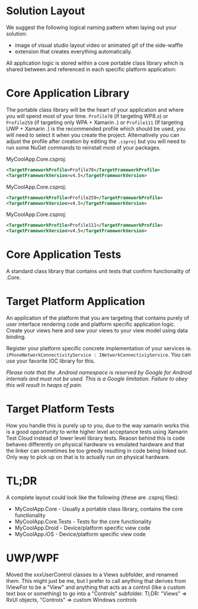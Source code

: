 # Solution Layout

We suggest the following logical naming pattern when laying out your solution:


* image of visual studio layout video or animated gif of the side-waffle
* extension that creates everything automatically.

All application logic is stored within a core portable class library which is shared between and referenced in each specific platform application:

# Core Application Library

The portable class library will be the heart of your application and where you will spend most of your time. `Profile78` (if targeting WP8.x) or `Profile259` (if targeting only WPA + Xamarin *.*) or `Profile111` (If targeting UWP + Xamarin *.*) is the recommended profile which should be used, you will need to select it when you create the project. Alternatively you can adjust the profile after creation by editing the `.csproj` but you will need to run some NuGet commands to reinstall most of your packages.

MyCoolApp.Core.csproj:

```xml
<TargetFrameworkProfile>Profile78</TargetFrameworkProfile>
<TargetFrameworkVersion>v4.5</TargetFrameworkVersion>
```

MyCoolApp.Core.csproj:

```xml
<TargetFrameworkProfile>Profile259</TargetFrameworkProfile>
<TargetFrameworkVersion>v4.5</TargetFrameworkVersion>
```

MyCoolApp.Core.csproj:

```xml
<TargetFrameworkProfile>Profile111</TargetFrameworkProfile>
<TargetFrameworkVersion>v4.5</TargetFrameworkVersion>
```

# Core Application Tests

A standard class library that contains unit tests that confirm functionality
of .Core.

# Target Platform Application

An application of the platform that you are targeting that contains purely of user interface rendering code and platform specific application logic. Create your views here and sew your views to your view model using data binding.

Register your platform specific concrete implementation of your services ie. `iPhoneNetworkConnectivityService : INetworkConnectiviyService`. You can use your favorite IOC library for this.

*Please note that the .Android namespace is reserved by Google for Android internals and must not be used. This is a Google limitation. Failure to obey this will result in heaps of pain.*

# Target Platform Tests

How you handle this is purely up to you, due to the way xamarin works this is a good opportunity to write higher level acceptance tests using Xamarin Test Cloud instead of lower level library tests. Reaosn behind this is code behaves differently on physical hardware vs emulated hardware and that the linker can sometimes be too greedy resulting in code being linked out. Only way to pick up on that is to actually run on physical hardware.

# TL;DR

A complete layout could look like the following (these are .csproj files):
- MyCoolApp.Core - Usually a portable class library, contains the core functionality
- MyCoolApp.Core.Tests - Tests for the core functionality
- MyCoolApp.Droid - Device/platform specific view code
- MyCoolApp.iOS - Device/platform specific view code

# UWP/WPF

Moved the xxxUserControl classes to a Views subfolder, and renamed them. This might just be me, but I prefer to call anything that derives from IViewFor to be a "View" and anything that acts as a control (like a custom text box or something) to go into a "Controls" subfolder. Tl;DR: "Views" => RxUI objects, "Controls" => custom Windows controls